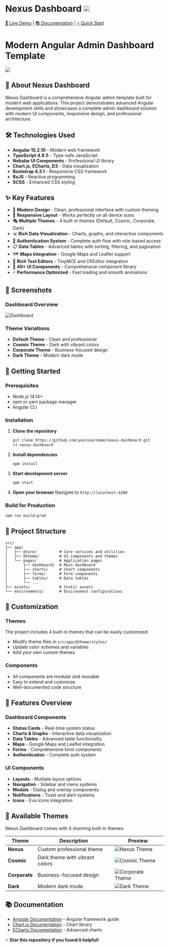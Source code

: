 # Nexus Dashboard [<img src="https://i.imgur.com/oMcxwZ0.png" alt="Eva Design System" height="20px" />](https://eva.design)

[🚀 Live Demo](#) | [📚 Documentation](#) | [⚡ Quick Start](#)

# Modern Angular Admin Dashboard Template

<a target="_blank" href="#"><img src="https://i.imgur.com/mFdqvgG.png"/></a>

## 🎯 About Nexus Dashboard

Nexus Dashboard is a comprehensive Angular admin template built for modern web applications. This project demonstrates advanced Angular development skills and showcases a complete admin dashboard solution with modern UI components, responsive design, and professional architecture.

<!-- ## 🚀 Live Demo

[View Live Demo](#) - Experience the full functionality of Nexus Dashboard -->

## 🛠️ Technologies Used

- **Angular 15.2.10** - Modern web framework
- **TypeScript 4.9.5** - Type-safe JavaScript
- **Nebular UI Components** - Professional UI library
- **Chart.js, ECharts, D3** - Data visualization
- **Bootstrap 4.3.1** - Responsive CSS framework
- **RxJS** - Reactive programming
- **SCSS** - Enhanced CSS styling

## ✨ Key Features

- 🎨 **Modern Design** - Clean, professional interface with custom theming
- 📱 **Responsive Layout** - Works perfectly on all device sizes
- 🎭 **Multiple Themes** - 4 built-in themes (Default, Cosmic, Corporate, Dark)
- 📊 **Rich Data Visualization** - Charts, graphs, and interactive components
- 🔐 **Authentication System** - Complete auth flow with role-based access
- 📋 **Data Tables** - Advanced tables with sorting, filtering, and pagination
- 🗺️ **Maps Integration** - Google Maps and Leaflet support
- 📝 **Rich Text Editors** - TinyMCE and CKEditor integration
- 🎯 **40+ UI Components** - Comprehensive component library
- ⚡ **Performance Optimized** - Fast loading and smooth animations

## 📸 Screenshots

### Dashboard Overview
![Dashboard](https://i.imgur.com/mFdqvgG.png)

### Theme Variations
- **Default Theme** - Clean and professional
- **Cosmic Theme** - Dark with vibrant colors
- **Corporate Theme** - Business-focused design
- **Dark Theme** - Modern dark mode

## 🚀 Getting Started

### Prerequisites
- Node.js 14.14+ 
- npm or yarn package manager
- Angular CLI

### Installation

1. **Clone the repository**
   ```bash
   git clone https://github.com/yourusername/nexus-dashboard.git
   cd nexus-dashboard
   ```

2. **Install dependencies**
   ```bash
   npm install
   ```

3. **Start development server**
   ```bash
   npm start
   ```

4. **Open your browser**
   Navigate to `http://localhost:4200`

### Build for Production

```bash
npm run build:prod
```

## 📁 Project Structure

```
src/
├── app/
│   ├── @core/          # Core services and utilities
│   ├── @theme/         # UI components and themes
│   └── pages/          # Application pages
│       ├── dashboard/  # Main dashboard
│       ├── charts/     # Chart components
│       ├── forms/      # Form components
│       ├── tables/     # Data tables
│       └── ...
├── assets/             # Static assets
└── environments/       # Environment configurations
```

## 🎨 Customization

### Themes
The project includes 4 built-in themes that can be easily customized:
- Modify theme files in `src/app/@theme/styles/`
- Update color schemes and variables
- Add your own custom themes

### Components
- All components are modular and reusable
- Easy to extend and customize
- Well-documented code structure

## 📱 Features Overview

### Dashboard Components
- **Status Cards** - Real-time system status
- **Charts & Graphs** - Interactive data visualization
- **Data Tables** - Advanced table functionality
- **Maps** - Google Maps and Leaflet integration
- **Forms** - Comprehensive form components
- **Authentication** - Complete auth system

### UI Components
- **Layouts** - Multiple layout options
- **Navigation** - Sidebar and menu systems
- **Modals** - Dialog and overlay components
- **Notifications** - Toast and alert systems
- **Icons** - Eva Icons integration

## 🎨 Available Themes

Nexus Dashboard comes with 4 stunning built-in themes:

| Theme | Description | Preview |
|-------|-------------|---------|
| **Nexus** | Custom professional theme | ![Nexus Theme](https://i.imgur.com/mFdqvgG.png) |
| **Cosmic** | Dark theme with vibrant colors | ![Cosmic Theme](https://i.imgur.com/iJu2YDF.png) |
| **Corporate** | Business-focused design | ![Corporate Theme](https://i.imgur.com/GpUt6NW.png) |
| **Dark** | Modern dark mode | ![Dark Theme](https://i.imgur.com/9UkTGgr.png) |

## 📚 Documentation

- [Angular Documentation](https://angular.io/docs) - Angular framework guide
- [Chart.js Documentation](https://www.chartjs.org/docs/) - Chart library
- [ECharts Documentation](https://echarts.apache.org/en/option.html) - Advanced charts


⭐ **Star this repository if you found it helpful!**

